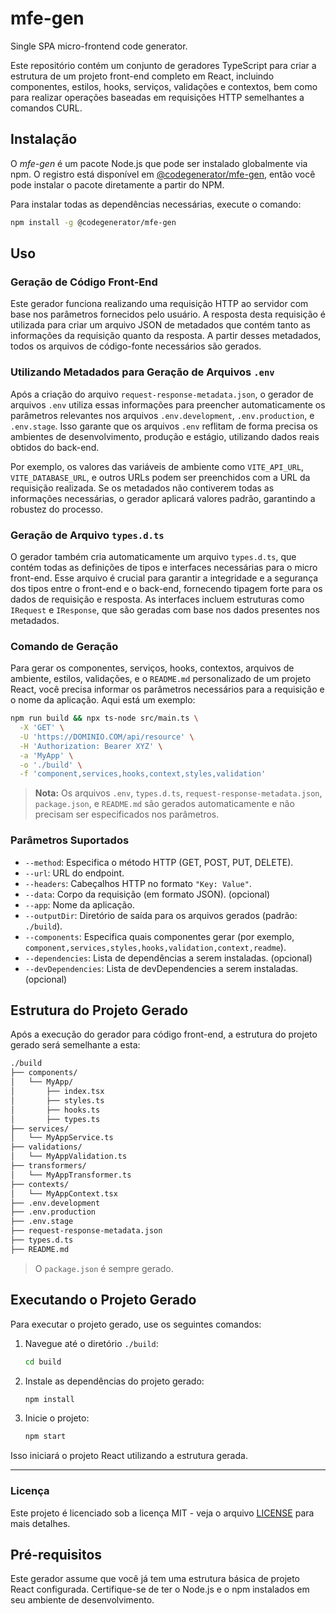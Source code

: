 # mfe-gen

Single SPA micro-frontend code generator.

Este repositório contém um conjunto de geradores TypeScript para criar a estrutura de um projeto front-end completo em React, incluindo componentes, estilos, hooks, serviços, validações e contextos, bem como para realizar operações baseadas em requisições HTTP semelhantes a comandos CURL.

## Instalação

O *mfe-gen* é um pacote Node.js que pode ser instalado globalmente via npm. O registro está disponível em [@codegenerator/mfe-gen](https://www.npmjs.com/package/@codegenerator/mfe-gen), então você pode instalar o pacote diretamente a partir do NPM.

Para instalar todas as dependências necessárias, execute o comando:

```bash
npm install -g @codegenerator/mfe-gen
```

## Uso

### Geração de Código Front-End

Este gerador funciona realizando uma requisição HTTP ao servidor com base nos parâmetros fornecidos pelo usuário. A resposta desta requisição é utilizada para criar um arquivo JSON de metadados que contém tanto as informações da requisição quanto da resposta. A partir desses metadados, todos os arquivos de código-fonte necessários são gerados.

### Utilizando Metadados para Geração de Arquivos `.env`

Após a criação do arquivo `request-response-metadata.json`, o gerador de arquivos `.env` utiliza essas informações para preencher automaticamente os parâmetros relevantes nos arquivos `.env.development`, `.env.production`, e `.env.stage`. Isso garante que os arquivos `.env` reflitam de forma precisa os ambientes de desenvolvimento, produção e estágio, utilizando dados reais obtidos do back-end.

Por exemplo, os valores das variáveis de ambiente como `VITE_API_URL`, `VITE_DATABASE_URL`, e outros URLs podem ser preenchidos com a URL da requisição realizada. Se os metadados não contiverem todas as informações necessárias, o gerador aplicará valores padrão, garantindo a robustez do processo.

### Geração de Arquivo `types.d.ts`

O gerador também cria automaticamente um arquivo `types.d.ts`, que contém todas as definições de tipos e interfaces necessárias para o micro front-end. Esse arquivo é crucial para garantir a integridade e a segurança dos tipos entre o front-end e o back-end, fornecendo tipagem forte para os dados de requisição e resposta. As interfaces incluem estruturas como `IRequest` e `IResponse`, que são geradas com base nos dados presentes nos metadados.

### Comando de Geração

Para gerar os componentes, serviços, hooks, contextos, arquivos de ambiente, estilos, validações, e o `README.md` personalizado de um projeto React, você precisa informar os parâmetros necessários para a requisição e o nome da aplicação. Aqui está um exemplo:

```bash
npm run build && npx ts-node src/main.ts \
  -X 'GET' \
  -U 'https://DOMINIO.COM/api/resource' \
  -H 'Authorization: Bearer XYZ' \
  -a 'MyApp' \
  -o './build' \
  -f 'component,services,hooks,context,styles,validation'
```

> **Nota:** Os arquivos `.env`, `types.d.ts`, `request-response-metadata.json`, `package.json`, e `README.md` são gerados automaticamente e não precisam ser especificados nos parâmetros.

### Parâmetros Suportados

- `--method`: Especifica o método HTTP (GET, POST, PUT, DELETE).
- `--url`: URL do endpoint.
- `--headers`: Cabeçalhos HTTP no formato `"Key: Value"`.
- `--data`: Corpo da requisição (em formato JSON). (opcional)
- `--app`: Nome da aplicação.
- `--outputDir`: Diretório de saída para os arquivos gerados (padrão: `./build`).
- `--components`: Especifica quais componentes gerar (por exemplo, `component,services,styles,hooks,validation,context,readme`).
- `--dependencies`: Lista de dependências a serem instaladas. (opcional)
- `--devDependencies`: Lista de devDependencies a serem instaladas. (opcional)

## Estrutura do Projeto Gerado

Após a execução do gerador para código front-end, a estrutura do projeto gerado será semelhante a esta:

```bash
./build
├── components/
│   └── MyApp/
│       ├── index.tsx
│       ├── styles.ts
│       ├── hooks.ts
│       ├── types.ts
├── services/
│   └── MyAppService.ts
├── validations/
│   └── MyAppValidation.ts
├── transformers/
│   └── MyAppTransformer.ts
├── contexts/
│   └── MyAppContext.tsx
├── .env.development
├── .env.production
├── .env.stage
├── request-response-metadata.json
├── types.d.ts
├── README.md
```

> O `package.json` é sempre gerado.

## Executando o Projeto Gerado

Para executar o projeto gerado, use os seguintes comandos:

1. Navegue até o diretório `./build`:
   ```bash
   cd build
   ```

2. Instale as dependências do projeto gerado:
   ```bash
   npm install
   ```

3. Inicie o projeto:
   ```bash
   npm start
   ```

Isso iniciará o projeto React utilizando a estrutura gerada.

---

### Licença

Este projeto é licenciado sob a licença MIT - veja o arquivo [LICENSE](LICENSE) para mais detalhes.

## Pré-requisitos

Este gerador assume que você já tem uma estrutura básica de projeto React configurada. Certifique-se de ter o Node.js e o npm instalados em seu ambiente de desenvolvimento.
